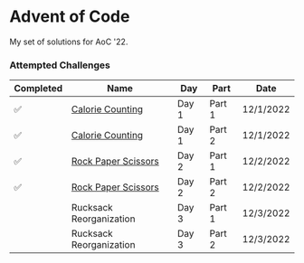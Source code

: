 # Advent of Code
My set of solutions for AoC '22. 

### Attempted Challenges
| Completed | Name                | Day   | Part   | Date      |
|-----------|---------------------|-------|--------|-----------|
| ✅         | [Calorie Counting](//github.com/atomisadev/aoc-22/tree/main/2022/Day%201)    | Day 1 | Part 1 | 12/1/2022 |
| ✅         | [Calorie Counting](//github.com/atomisadev/aoc-22/tree/main/2022/Day%201)    | Day 1 | Part 2 | 12/1/2022 |
| ✅         | [Rock Paper Scissors](//github.com/atomisadev/aoc-22/tree/main/2022/Day%202) | Day 2 | Part 1 | 12/2/2022 |
| ✅         | [Rock Paper Scissors](//github.com/atomisadev/aoc-22/tree/main/2022/Day%202) | Day 2 | Part 2 | 12/2/2022 |
|          | Rucksack Reorganization | Day 3 | Part 1 | 12/3/2022 |
|          | Rucksack Reorganization | Day 3 | Part 2 | 12/3/2022 |
